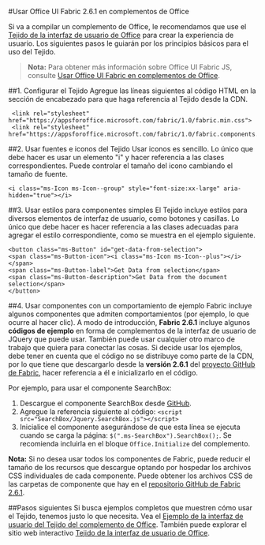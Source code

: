 
#<a name="use-office-ui-fabric-261-in-office-add-ins"></a>Usar Office UI Fabric 2.6.1 en complementos de Office

Si va a compilar un complemento de Office, le recomendamos que use el [Tejido de la interfaz de usuario de Office](https://github.com/OfficeDev/Office-UI-Fabric) para crear la experiencia de usuario. Los siguientes pasos le guiarán por los principios básicos para el uso del Tejido.  

> **Nota:** Para obtener más información sobre Office UI Fabric JS, consulte [Usar Office UI Fabric en complementos de Office](https://dev.office.com/docs/add-ins/design/using-office-ui-fabric-js).

##<a name="1-set-up-fabric"></a>1. Configurar el Tejido
Agregue las líneas siguientes al código HTML en la sección de encabezado para que haga referencia al Tejido desde la CDN.

     <link rel="stylesheet" href="https://appsforoffice.microsoft.com/fabric/1.0/fabric.min.css">
     <link rel="stylesheet" href="https://appsforoffice.microsoft.com/fabric/1.0/fabric.components.min.css">


##<a name="2-use-fabric-icons-and-fonts"></a>2. Usar fuentes e iconos del Tejido
Usar iconos es sencillo. Lo único que debe hacer es usar un elemento "i" y hacer referencia a las clases correspondientes. Puede controlar el tamaño del icono cambiando el tamaño de fuente.

    <i class="ms-Icon ms-Icon--group" style="font-size:xx-large" aria-hidden="true"></i>


##<a name="3-use-styles-for-simple-components"></a>3. Usar estilos para componentes simples
El Tejido incluye estilos para diversos elementos de interfaz de usuario, como botones y casillas. Lo único que debe hacer es hacer referencia a las clases adecuadas para agregar el estilo correspondiente, como se muestra en el ejemplo siguiente.

    <button class="ms-Button" id="get-data-from-selection">
    <span class="ms-Button-icon"><i class="ms-Icon ms-Icon--plus"></i></span>
    <span class="ms-Button-label">Get Data from selection</span>
    <span class="ms-Button-description">Get Data from the document selection</span>
    </button>

##<a name="4-use-components-with-sample-behavior"></a>4. Usar componentes con un comportamiento de ejemplo
Fabric incluye algunos componentes que admiten comportamientos (por ejemplo, lo que ocurre al hacer clic). A modo de introducción, **Fabric 2.6.1** incluye algunos **códigos de ejemplo** en forma de complementos de la interfaz de usuario de JQuery que puede usar. También puede usar cualquier otro marco de trabajo que quiera para conectar las cosas. Si decide usar los ejemplos, debe tener en cuenta que el código no se distribuye como parte de la CDN, por lo que tiene que descargarlo desde la **versión 2.6.1** del [proyecto GitHub de Fabric](https://github.com/OfficeDev/office-ui-fabric-core/tree/release/2.6.1), hacer referencia a él e inicializarlo en el código. 

Por ejemplo, para usar el componente SearchBox:

1. Descargue el componente SearchBox desde [GitHub](https://github.com/OfficeDev/office-ui-fabric-core/tree/release/2.6.1/src/components/SearchBox).
2. Agregue la referencia siguiente al código: `<script src="SearchBox/Jquery.SearchBox.js"></script>`
3. Inicialice el componente asegurándose de que esta línea se ejecuta cuando se carga la página: `$(".ms-SearchBox").SearchBox();`. Se recomienda incluirla en el bloque `Office.Initialize` del complemento.     

**Nota:** Si no desea usar todos los componentes de Fabric, puede reducir el tamaño de los recursos que descargue optando por hospedar los archivos CSS individuales de cada componente. Puede obtener los archivos CSS de las carpetas de componente que hay en el [repositorio GitHub de Fabric 2.6.1](https://github.com/OfficeDev/office-ui-fabric-core/tree/release/2.6.1). 


##<a name="next-steps"></a>Pasos siguientes
Si busca ejemplos completos que muestren cómo usar el Tejido, tenemos justo lo que necesita. Vea el [Ejemplo de la interfaz de usuario del Tejido del complemento de Office](https://github.com/OfficeDev/Office-Add-in-Fabric-UI-Sample). También puede explorar el sitio web interactivo [Tejido de la interfaz de usuario de Office](https://github.com/OfficeDev/Office-UI-Fabric).

